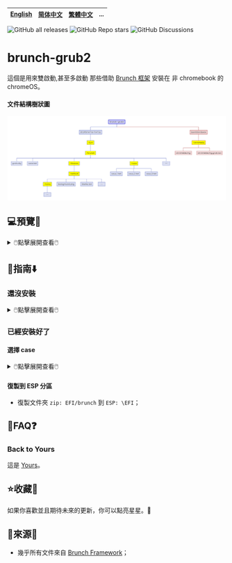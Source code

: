 [English](README.md)|[简体中文](自述文件.md)|[繁體中文](繁體中文.md)|...
--|--|--|--

![GitHub all releases](https://img.shields.io/github/downloads/M-L-P/brunch-grub2/total)
![GitHub Repo stars](https://img.shields.io/github/stars/M-L-P/brunch-grub2?style=social)
![GitHub Discussions](https://img.shields.io/github/discussions/M-L-P/brunch-grub2)

# brunch-grub2
這個是用來雙啟動,甚至多啟動 那些借助 [Brunch 框架](https://github.com/sebanc/brunch) 安裝在 非 chromebook 的 chromeOS。
#### 文件結構樹狀圖
<img src="README/brunch-grub2.png">

## 💻️預覽👀

<details>
<summary>🖱️點擊展開查看🖱️</summary>

![image](https://github.com/M-L-P/brunch-grub2/assets/69227436/ca96e382-f51a-4b53-bd83-b75cdfa363c8)<br/>
</details>

## 🧭指南⬇️
### 還沒安裝
<details>
<summary>🖱️點擊展開查看🖱️</summary>

#### 使用 Brunch 框架
- 使用 [Brunch 框架](https://github.com/sebanc/brunch) 安裝 chromeOS；
- 在 `ext4: /chromeOS` 中生成 `chromeOS.img` ，
- - `sudo bash chromeos-install.sh -src chromeos_filename.bin -dst .../[ext4_分區卷標]/chromeOS/chromeOS.img -s size`
#### 復製到 ESP 分區
- 復製文件夾 `zip: EFI/brunch` 到 `ESP: \EFI`；
</details>

### 已經安裝好了
#### 選擇 case
<details>
<summary>🖱️點擊展開查看🖱️</summary>

##### case.txt
- 用文本編輯器打開 `zip: EFI/brunch/case.txt` ；
<details>
<summary>🖱️點擊展開查看🖱️</summary>

```
CASE=case_1.txt
#CASE=case_2.txt
#CASE=case_3.txt
```
這是一個轉換器，
- `CASE` 前無 `#` 則啟用；
- `CASE` 前有 `#` 則禁用；
- 只允許一個 "CASE" 的前面沒有 `#`。
</details>

##### case 1
- 用文本編輯器打開 `zip: EFI/brunch/case/case_1.txt`；
<details>
<summary>🖱️點擊展開查看🖱️</summary>

`txt_grub=/chromeOS/chromeOS.img.grub.txt`

如果路徑正確，就保持原樣。
</details>

##### case 2
- 用文本編輯器打開 `zip: EFI/brunch/case/case_2.txt`；
<details>
<summary>🖱️點擊展開查看🖱️</summary>

```
### For example,
#####
#txt_grub=/chromeos.img.grub.txt
#txt_grub=/Users/username/brunch/chromeos.img.grub.txt
#txt_grub=/brunch/chromeos.img.grub.txt
```
```
txt_grub=//.img.grub.txt
```

若是其他路徑，就認真填寫路徑；
</details>

##### case 3
- 用文本編輯器打開 `zip: EFI/brunch/case/case_3.txt`；
<details>
<summary>🖱️點擊展開查看🖱️</summary>

```
### Copy all text in the file, "img_name.img.grub.txt",
### Paste here below.
### For examplle,
```
```
menuentry "chromeOS" --class "brunch" {
	img_path=//.img
	img_uuid=
	search --no-floppy --set=root --file $img_path
	loopback loop $img_path
	source (loop,12)/efi/boot/settings.cfg
	if [ -z $verbose ] -o [ $verbose -eq 0 ]; then
		linux (loop,7)$kernel boot=local noresume noswap loglevel=7 options=$options chromeos_bootsplash=$chromeos_bootsplash $cmdline_params \
			cros_secure cros_debug img_uuid=$img_uuid img_path=$img_path \
			console= vt.global_cursor_default=0 brunch_bootsplash=$brunch_bootsplash quiet
	else
		linux (loop,7)$kernel boot=local noresume noswap loglevel=7 options=$options chromeos_bootsplash=$chromeos_bootsplash $cmdline_params \
			cros_secure cros_debug img_uuid=$img_uuid img_path=$img_path
	fi
	initrd (loop,7)/lib/firmware/amd-ucode.img (loop,7)/lib/firmware/intel-ucode.img (loop,7)/initramfs.img
}
```
```
menuentry "chromeOS (settings)" --class "brunch-settings" {
	img_path=//.img
	img_uuid=
	search --no-floppy --set=root --file $img_path
	loopback loop $img_path
	source (loop,12)/efi/boot/settings.cfg
	linux (loop,7)/kernel boot=local noresume noswap loglevel=7 options= chromeos_bootsplash= edit_brunch_config=1 \
		cros_secure cros_debug img_uuid=$img_uuid img_path=$img_path
	initrd (loop,7)/lib/firmware/amd-ucode.img (loop,7)/lib/firmware/intel-ucode.img (loop,7)/initramfs.img
}
```

其他情況，認真填寫代碼。
</details>

</details>

#### 復製到 ESP 分區
- 復製文件夾 `zip: EFI/brunch` 到 `ESP: \EFI`；

## 📝FAQ❓️
### Back to Yours
這是 [Yours](https://github.com/M-L-P/Yours)。

## ⭐收藏🌟
如果你喜歡並且期待未來的更新，你可以點亮星星。💫

## 🎉來源🎊
- 幾乎所有文件來自 [Brunch Framework](https://github.com/sebanc/brunch)；
